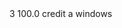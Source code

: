 <transaction>
    <id>3</id>
    <amount>100.0</amount>
    <type>credit</type>
    <os>
        <version>a</version>
        <name>windows</name>
    </os>
</transaction>

